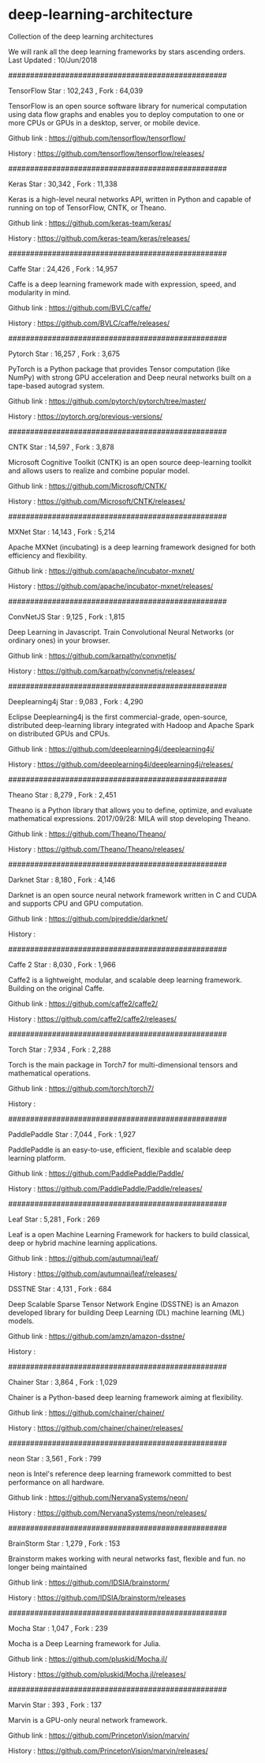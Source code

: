 # deep-learning-architecture
Collection of the deep learning architectures

We will rank all the deep learning frameworks by stars ascending orders.
Last Updated : 10/Jun/2018


##################################################

TensorFlow
Star : 102,243 , Fork : 64,039

TensorFlow is an open source software library for numerical computation using data flow graphs and 
enables you to deploy computation to one or more CPUs or GPUs in a desktop, server, or mobile device.

Github link : https://github.com/tensorflow/tensorflow/

History     : https://github.com/tensorflow/tensorflow/releases/

##################################################

Keras
Star : 30,342 , Fork : 11,338

Keras is a high-level neural networks API, written in Python and capable of running on top of TensorFlow, CNTK, or Theano.

Github link : https://github.com/keras-team/keras/

History     : https://github.com/keras-team/keras/releases/

##################################################

Caffe
Star : 24,426 , Fork : 14,957

Caffe is a deep learning framework made with expression, speed, and modularity in mind.

Github link : https://github.com/BVLC/caffe/

History     : https://github.com/BVLC/caffe/releases/

##################################################

Pytorch
Star : 16,257 , Fork : 3,675

PyTorch is a Python package that provides Tensor computation (like NumPy) with strong GPU acceleration 
and Deep neural networks built on a tape-based autograd system.

Github link : https://github.com/pytorch/pytorch/tree/master/

History     : https://pytorch.org/previous-versions/

##################################################

CNTK
Star : 14,597 , Fork : 3,878

Microsoft Cognitive Toolkit (CNTK) is an open source deep-learning toolkit and 
allows users to realize and combine popular model.

Github link : https://github.com/Microsoft/CNTK/

History     : https://github.com/Microsoft/CNTK/releases/

##################################################

MXNet
Star : 14,143 , Fork : 5,214

Apache MXNet (incubating) is a deep learning framework designed for both efficiency and flexibility.

Github link : https://github.com/apache/incubator-mxnet/

History     : https://github.com/apache/incubator-mxnet/releases/

##################################################

ConvNetJS
Star : 9,125 , Fork : 1,815

Deep Learning in Javascript. Train Convolutional Neural Networks (or ordinary ones) in your browser.

Github link : https://github.com/karpathy/convnetjs/

History     : https://github.com/karpathy/convnetjs/releases/

##################################################

Deeplearning4j
Star : 9,083 , Fork : 4,290

Eclipse Deeplearning4j is the first commercial-grade, open-source, distributed deep-learning library 
integrated with Hadoop and Apache Spark on distributed GPUs and CPUs.

Github link : https://github.com/deeplearning4j/deeplearning4j/

History     : https://github.com/deeplearning4j/deeplearning4j/releases/

##################################################

Theano
Star : 8,279 , Fork : 2,451

Theano is a Python library that allows you to define, optimize, and evaluate mathematical expressions.
2017/09/28: MILA will stop developing Theano.

Github link : https://github.com/Theano/Theano/

History     : https://github.com/Theano/Theano/releases/

##################################################

Darknet
Star : 8,180 , Fork : 4,146

Darknet is an open source neural network framework written in C and CUDA and supports CPU and GPU computation.

Github link : https://github.com/pjreddie/darknet/

History : 

##################################################

Caffe 2
Star : 8,030 , Fork : 1,966

Caffe2 is a lightweight, modular, and scalable deep learning framework. Building on the original Caffe.

Github link : https://github.com/caffe2/caffe2/

History     : https://github.com/caffe2/caffe2/releases/

##################################################

Torch
Star : 7,934 , Fork : 2,288

Torch is the main package in Torch7 for multi-dimensional tensors and mathematical operations.

Github link : https://github.com/torch/torch7/

History     : 

##################################################

PaddlePaddle
Star : 7,044 , Fork : 1,927

PaddlePaddle is an easy-to-use, efficient, flexible and scalable deep learning platform.

Github link : https://github.com/PaddlePaddle/Paddle/

History     : https://github.com/PaddlePaddle/Paddle/releases/

##################################################

Leaf
Star : 5,281 , Fork : 269

Leaf is a open Machine Learning Framework for hackers to build classical, deep or hybrid machine learning applications.

Github link : https://github.com/autumnai/leaf/

History     : https://github.com/autumnai/leaf/releases/


DSSTNE
Star : 4,131 , Fork : 684

Deep Scalable Sparse Tensor Network Engine (DSSTNE) is an Amazon developed library 
for building Deep Learning (DL) machine learning (ML) models.

Github link : https://github.com/amzn/amazon-dsstne/

History     : 

##################################################

Chainer
Star : 3,864 , Fork : 1,029

Chainer is a Python-based deep learning framework aiming at flexibility.

Github link : https://github.com/chainer/chainer/

History     : https://github.com/chainer/chainer/releases/

##################################################

neon
Star : 3,561 , Fork : 799

neon is Intel's reference deep learning framework committed to best performance on all hardware.

Github link : https://github.com/NervanaSystems/neon/

History     : https://github.com/NervanaSystems/neon/releases/

##################################################

BrainStorm
Star : 1,279 , Fork : 153

Brainstorm makes working with neural networks fast, flexible and fun.
no longer being maintained

Github link : https://github.com/IDSIA/brainstorm/

History     : https://github.com/IDSIA/brainstorm/releases

##################################################

Mocha
Star : 1,047 , Fork : 239

Mocha is a Deep Learning framework for Julia.

Github link : https://github.com/pluskid/Mocha.jl/

History     : https://github.com/pluskid/Mocha.jl/releases/

##################################################

Marvin
Star : 393 , Fork : 137

Marvin is a GPU-only neural network framework.

Github link : https://github.com/PrincetonVision/marvin/

History     : https://github.com/PrincetonVision/marvin/releases/

